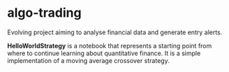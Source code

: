 # algo-trading
Evolving project aiming to analyse financial data and generate entry alerts.

**HelloWorldStrategy** is a notebook that represents a starting point from where to continue learning about quantitative finance. It is a simple implementation of a moving average crossover strategy.
